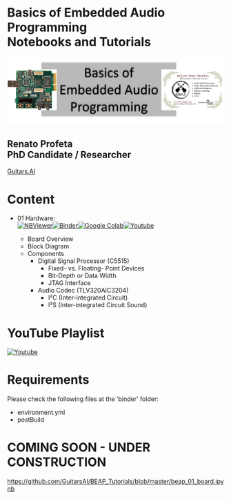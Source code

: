 # Basics of Embedded Audio Programming <br> Notebooks and Tutorials
<p align="center">
    <img src="./images/logo_beap.png">
</p>

## Renato Profeta <br> PhD Candidate / Researcher
[Guitars.AI](https://www.instagram.com/guitars.ai/)

# Content
- 01 Hardware: <br>
[![NBViewer](https://badgen.net/badge/Launch/on%20NBViewer/blue?icon=terminal)](https://nbviewer.jupyter.org/github/GuitarsAI/BEAP_Tutorials/blob/master/beap_01_board.ipynb)[![Binder](https://mybinder.org/badge_logo.svg)](https://mybinder.org/v2/gh/GuitarsAI/BEAP_Tutorials/master?filepath=beap_01_board.ipynb)[![Google Colab](https://badgen.net/badge/Launch/on%20Google%20Colab/black?icon=terminal)](https://colab.research.google.com/github/GuitarsAI/BEAP_Tutorials/blob/master/beap_01_board.ipynb[)[![Youtube](https://badgen.net/badge/Launch/on%20YouTube/red?icon=terminal)](https://youtu.be/8jLT1U2aUtQ)

  - Board Overview
  - Block Diagram
  - Components
    - Digital Signal Processor (C5515)
        - Fixed- vs. Floating- Point Devices
        - Bit-Depth or Data Width
        - JTAG Interface
    - Audio Codec (TLV320AIC3204)
        - I²C (Inter-integrated Circuit)
        - I²S (Inter-integrated Circuit Sound)
  
# YouTube Playlist
[![Youtube](https://badgen.net/badge/Launch/on%20YouTube/red?icon=terminal)](https://www.youtube.com/playlist?list=PL6QnpHKwdPYiCso6Md0xTxqXQ9VbUQiSA)
 
# Requirements
Please check the following files at the 'binder' folder:
  - environment.yml
  - postBuild

# COMING SOON - UNDER CONSTRUCTION
https://github.com/GuitarsAI/BEAP_Tutorials/blob/master/beap_01_board.ipynb
